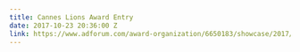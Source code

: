 ```yaml
---
title: Cannes Lions Award Entry
date: 2017-10-23 20:36:00 Z
link: https://www.adforum.com/award-organization/6650183/showcase/2017/ad/34546774
---
```


